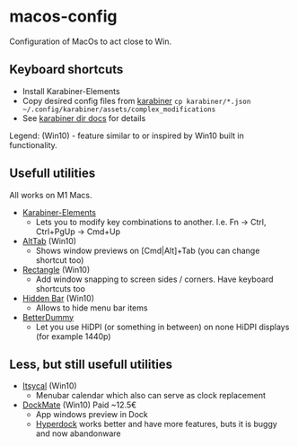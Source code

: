 # macos-config

Configuration of MacOs to act close to Win.

## Keyboard shortcuts

* Install Karabiner-Elements
* Copy desired config files from [karabiner](karabiner) `cp karabiner/*.json ~/.config/karabiner/assets/complex_modifications`
* See [karabiner dir docs](karabiner/README.md) for details

Legend:
(Win10) - feature similar to or inspired by Win10 built in functionality.

## Usefull utilities

All works on M1 Macs.

* [Karabiner-Elements](https://github.com/pqrs-org/Karabiner-Elements)
  * Lets you to modify key combinations to another. I.e. Fn -> Ctrl, Ctrl+PgUp -> Cmd+Up
* [AltTab](https://github.com/lwouis/alt-tab-macos) (Win10)
  * Shows window previews on [Cmd|Alt]+Tab (you can change shortcut too)
* [Rectangle](https://github.com/rxhanson/Rectangle) (Win10)
  * Add window snapping to screen sides / corners. Have keyboard shortcuts too
* [Hidden Bar](https://github.com/dwarvesf/hidden) (Win10)
  * Allows to hide menu bar items
* [BetterDummy](https://github.com/waydabber/BetterDummy)
  * Let you use HiDPI (or something in between) on none HiDPI displays (for example 1440p)

## Less, but still usefull utilities

* [Itsycal](https://www.mowglii.com/itsycal/) (Win10)
  * Menubar calendar which also can serve as clock replacement
* [DockMate](https://www.macenhance.com/dockmate) (Win10) Paid ~12.5€
  * App windows preview in Dock
  * [Hyperdock](https://bahoom.com/hyperdock) works better and have more features, buts it is buggy and now abandonware
